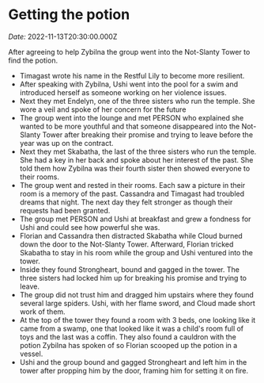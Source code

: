 # Getting the potion

*Date:* 2022-11-13T20:30:00.000Z

After agreeing to help Zybilna the group went into the Not-Slanty Tower to find the potion.

* Timagast wrote his name in the Restful Lily to become more resilient.
* After speaking with Zybilna, Ushi went into the pool for a swim and introduced herself as someone working on her violence issues.
* Next they met Endelyn, one of the three sisters who run the temple. She wore a veil and spoke of her concern for the future
* The group went into the lounge and met PERSON who explained she wanted to be more youthful and that someone disappeared into the Not-Slanty Tower after breaking their promise and trying to leave before the year was up on the contract.
* Next they met Skabatha, the last of the three sisters who run the temple. She had a key in her back and spoke about her interest of the past. She told them how Zybilna was their fourth sister then showed everyone to their rooms.
* The group went and rested in their rooms. Each saw a picture in their room is a memory of the past. Cassandra and Timagast had troubled dreams that night. The next day they felt stronger as though their requests had been granted.
* The group met PERSON and Ushi at breakfast and grew a fondness for Ushi and could see how powerful she was.
* Florian and Cassandra then distracted Skabatha while Cloud burned down the door to the Not-Slanty Tower. Afterward, Florian tricked Skabatha to stay in his room while the group and Ushi ventured into the tower.
* Inside they found Strongheart, bound and gagged in the tower. The three sisters had locked him up for breaking his promise and trying to leave.
* The group did not trust him and dragged him upstairs where they found several large spiders. Ushi, with her flame sword, and Cloud made short work of them.
* At the top of the tower they found a room with 3 beds, one looking like it came from a swamp, one that looked like it was a child's room full of toys and the last was a coffin. They also found a cauldron with the potion Zybilna has spoken of so Florian scooped up the potion in a vessel.
* Ushi and the group bound and gagged Strongheart and left him in the tower after propping him by the door, framing him for setting it on fire.